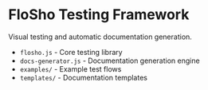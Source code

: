 # FloSho Testing Framework

Visual testing and automatic documentation generation.

- `flosho.js` - Core testing library
- `docs-generator.js` - Documentation generation engine
- `examples/` - Example test flows
- `templates/` - Documentation templates
